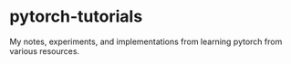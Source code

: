 # pytorch-tutorials
My notes, experiments, and implementations from learning pytorch from various resources.
